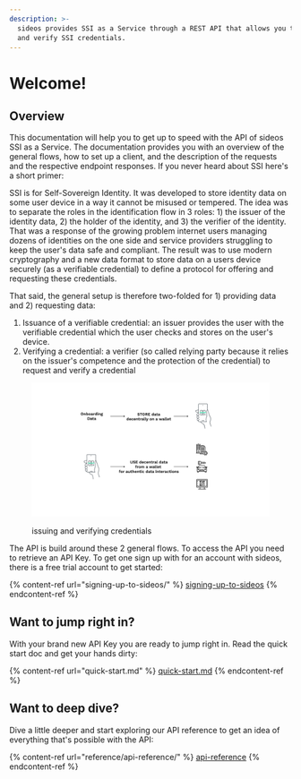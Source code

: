 ```yaml
---
description: >-
  sideos provides SSI as a Service through a REST API that allows you to issue
  and verify SSI credentials.
---
```


# Welcome!

## Overview

This documentation will help you to get up to speed with the API of sideos SSI as a Service. The documentation provides you with an overview of the general flows, how to set up a client, and the description of the requests and the respective endpoint responses. If you never heard about SSI here's a short primer:&#x20;

SSI is for Self-Sovereign Identity. It was developed to store identity data on some user device in a way it cannot be misused or tempered. The idea was to separate the roles in the identification flow in 3 roles: 1) the issuer of the identity data, 2) the holder of the identity, and 3) the verifier of the identity. That was a response of the growing problem internet users managing dozens of identities on the one side and service providers struggling to keep the user's data safe and compliant. The result was to use modern cryptography and a new data format to store data on a users device securely (as a verifiable credential) to define a protocol for offering and requesting these credentials. &#x20;

That said, the general setup is therefore two-folded for 1) providing data and 2) requesting data:&#x20;

1. Issuance of a verifiable credential: an issuer provides the user with the verifiable credential which the user checks and stores on the user's device.&#x20;
2. Verifying a credential: a verifier (so called relying party because it relies on the issuer's competence and the protection of the credential) to request and verify a credential

<figure><img src=".gitbook/assets/figure Home 1.png" alt=""><figcaption><p>issuing and verifying credentials</p></figcaption></figure>

The API is build around these 2 general flows. To access the API you need to retrieve an API Key. To get one sign up with for an account with sideos, there is a free trial account to get started:

{% content-ref url="signing-up-to-sideos/" %}
[signing-up-to-sideos](signing-up-to-sideos/)
{% endcontent-ref %}

## Want to jump right in?

With your brand new API Key you are ready to jump right in. Read the quick start doc and get your hands dirty:

{% content-ref url="quick-start.md" %}
[quick-start.md](quick-start.md)
{% endcontent-ref %}

## Want to deep dive?

Dive a little deeper and start exploring our API reference to get an idea of everything that's possible with the API:

{% content-ref url="reference/api-reference/" %}
[api-reference](reference/api-reference/)
{% endcontent-ref %}
